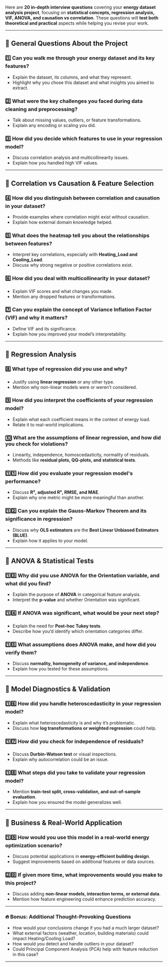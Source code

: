 Here are **20 in-depth interview questions** covering your **energy dataset analysis project**, focusing on **statistical concepts, regression analysis, VIF, ANOVA, and causation vs correlation**. These questions will **test both theoretical and practical** aspects while helping you revise your work.


---

## **📌 General Questions About the Project**

### **1️⃣ Can you walk me through your energy dataset and its key features?**

* Explain the dataset, its columns, and what they represent.
* Highlight why you chose this dataset and what insights you aimed to extract.

### **2️⃣ What were the key challenges you faced during data cleaning and preprocessing?**

* Talk about missing values, outliers, or feature transformations.
* Explain any encoding or scaling you did.

### **3️⃣ How did you decide which features to use in your regression model?**

* Discuss correlation analysis and multicollinearity issues.
* Explain how you handled high VIF values.


---

## **📌 Correlation vs Causation & Feature Selection**

### **4️⃣ How did you distinguish between correlation and causation in your dataset?**

* Provide examples where correlation might exist without causation.
* Explain how external domain knowledge helped.

### **5️⃣ What does the heatmap tell you about the relationships between features?**

* Interpret key correlations, especially with **Heating_Load and Cooling_Load**.
* Discuss why strong negative or positive correlations exist.

### **6️⃣ How did you deal with multicollinearity in your dataset?**

* Explain VIF scores and what changes you made.
* Mention any dropped features or transformations.

### **7️⃣ Can you explain the concept of Variance Inflation Factor (VIF) and why it matters?**

* Define VIF and its significance.
* Explain how you improved your model’s interpretability.


---

## **📌 Regression Analysis**

### **8️⃣ What type of regression did you use and why?**

* Justify using **linear regression** or any other type.
* Mention why non-linear models were or weren’t considered.

### **9️⃣ How did you interpret the coefficients of your regression model?**

* Explain what each coefficient means in the context of energy load.
* Relate it to real-world implications.

### **🔟 What are the assumptions of linear regression, and how did you check for violations?**

* Linearity, independence, homoscedasticity, normality of residuals.
* Methods like **residual plots, QQ-plots, and statistical tests**.

### **1️⃣1️⃣ How did you evaluate your regression model's performance?**

* Discuss **R², adjusted R², RMSE, and MAE**.
* Explain why one metric might be more meaningful than another.

### **1️⃣2️⃣ Can you explain the Gauss-Markov Theorem and its significance in regression?**

* Discuss why **OLS estimators** are the **Best Linear Unbiased Estimators (BLUE)**.
* Explain how it applies to your model.


---

## **📌 ANOVA & Statistical Tests**

### **1️⃣3️⃣ Why did you use ANOVA for the Orientation variable, and what did you find?**

* Explain the purpose of **ANOVA** in categorical feature analysis.
* Interpret the **p-value** and whether Orientation was significant.

### **1️⃣4️⃣ If ANOVA was significant, what would be your next step?**

* Explain the need for **Post-hoc Tukey tests**.
* Describe how you’d identify which orientation categories differ.

### **1️⃣5️⃣ What assumptions does ANOVA make, and how did you verify them?**

* Discuss **normality, homogeneity of variance, and independence**.
* Explain how you tested for these assumptions.


---

## **📌 Model Diagnostics & Validation**

### **1️⃣6️⃣ How did you handle heteroscedasticity in your regression model?**

* Explain what heteroscedasticity is and why it’s problematic.
* Discuss how **log transformations or weighted regression** could help.

### **1️⃣7️⃣ How did you check for independence of residuals?**

* Discuss **Durbin-Watson test** or visual inspections.
* Explain why autocorrelation could be an issue.

### **1️⃣8️⃣ What steps did you take to validate your regression model?**

* Mention **train-test split, cross-validation, and out-of-sample evaluation**.
* Explain how you ensured the model generalizes well.


---

## **📌 Business & Real-World Application**

### **1️⃣9️⃣ How would you use this model in a real-world energy optimization scenario?**

* Discuss potential applications in **energy-efficient building design**.
* Suggest improvements based on additional features or data sources.

### **2️⃣0️⃣ If given more time, what improvements would you make to this project?**

* Discuss adding **non-linear models, interaction terms, or external data**.
* Mention how feature engineering could enhance prediction accuracy.


---

### **🔥 Bonus: Additional Thought-Provoking Questions**

* How would your conclusions change if you had a much larger dataset?
* What external factors (weather, location, building materials) could impact Heating/Cooling Load?
* How would you detect and handle outliers in your dataset?
* Could Principal Component Analysis (PCA) help with feature reduction in this case?


---


